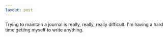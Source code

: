 ```yaml
---
layout: post
---
```


Trying to maintain a journal is really, really, really difficult. I'm having a hard time getting myself to write anything.
